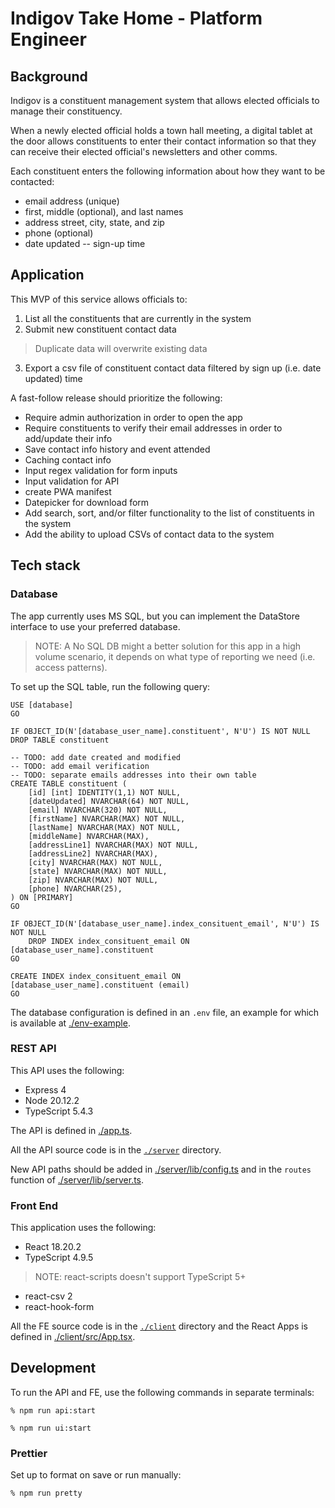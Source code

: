 # Indigov Take Home - Platform Engineer

## Background

Indigov is a constituent management system that allows elected officials to manage their constituency.

When a newly elected official holds a town hall meeting, a digital tablet at the door
allows constituents to enter their contact information so that they can receive their 
elected official's newsletters and other comms.

Each constituent enters the following information about how they want to be contacted:

- email address (unique)
- first, middle (optional), and last names
- address street, city, state, and zip
- phone (optional)
- date updated -- sign-up time

## Application

This MVP of this service allows officials to:

1. List all the constituents that are currently in the system
2. Submit new constituent contact data
> Duplicate data will overwrite existing data
3. Export a csv file of constituent contact data filtered by sign up (i.e. date updated) time

A fast-follow release should prioritize the following:

- Require admin authorization in order to open the app
- Require constituents to verify their email addresses in order to add/update their info
- Save contact info history and event attended
- Caching contact info
- Input regex validation for form inputs
- Input validation for API
- create PWA manifest
- Datepicker for download form
- Add search, sort, and/or filter functionality to the list of constituents in the system
- Add the ability to upload CSVs of contact data to the system

## Tech stack

### Database

The app currently uses MS SQL, but you can implement the DataStore interface to
use your preferred database.

> NOTE: A No SQL DB might a better solution for this app in a high volume scenario, it depends on what type of reporting we need (i.e. access patterns).

To set up the SQL table, run the following query:

```
USE [database]
GO

IF OBJECT_ID(N'[database_user_name].constituent', N'U') IS NOT NULL
DROP TABLE constituent

-- TODO: add date created and modified
-- TODO: add email verification
-- TODO: separate emails addresses into their own table
CREATE TABLE constituent (
	[id] [int] IDENTITY(1,1) NOT NULL,
	[dateUpdated] NVARCHAR(64) NOT NULL,
	[email] NVARCHAR(320) NOT NULL,
	[firstName] NVARCHAR(MAX) NOT NULL,
	[lastName] NVARCHAR(MAX) NOT NULL,
	[middleName] NVARCHAR(MAX),
	[addressLine1] NVARCHAR(MAX) NOT NULL,
	[addressLine2] NVARCHAR(MAX),
	[city] NVARCHAR(MAX) NOT NULL,
	[state] NVARCHAR(MAX) NOT NULL,
	[zip] NVARCHAR(MAX) NOT NULL,
	[phone] NVARCHAR(25),
) ON [PRIMARY]
GO

IF OBJECT_ID(N'[database_user_name].index_consituent_email', N'U') IS NOT NULL
	DROP INDEX index_consituent_email ON [database_user_name].constituent
GO

CREATE INDEX index_consituent_email ON [database_user_name].constituent (email)
GO
```

The database configuration is defined in an `.env` file, an example for which is available at [./env-example](env-example).

### REST API

This API uses the following:

- Express 4
- Node 20.12.2
- TypeScript 5.4.3

The API is defined in [./app.ts](app.ts).

All the API source code is in the [`./server`](server/) directory.

New API paths should be added in [./server/lib/config.ts](server/lib/config.ts) and in the `routes` function of [./server/lib/server.ts](server/lib/server.ts).

### Front End

This application uses the following:

- React 18.20.2
- TypeScript 4.9.5
> NOTE: react-scripts doesn't support TypeScript 5+
- react-csv 2
- react-hook-form 

All the FE source code is in the [`./client`](client/) directory and the React Apps is defined in [./client/src/App.tsx](client/src/App.tsx).

## Development

To run the API and FE, use the following commands in separate terminals:

```
% npm run api:start

```

```
% npm run ui:start

```

### Prettier

Set up to format on save or run manually:

```
% npm run pretty
```
